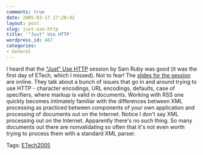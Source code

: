 ```yaml
---
comments: true
date: 2005-03-17 17:20:42
layout: post
slug: just-use-http
title: '"Just" Use HTTP'
wordpress_id: 467
categories:
- General
---
```


I heard that the ["Just" Use HTTP](http://conferences.oreillynet.com/cs/et2005/view/e_sess/5968) session by Sam Ruby was good (it was the first day of ETech, which I missed).  Not to fear! The [slides for the session](http://intertwingly.net/slides/2005/etcon/) are online. They talk about a bunch of issues that go in and around trying to use HTTP - character encodings, URL encodings, defaults, case of specifiers, where markup is valid in documents. Working with RSS one quickly becomes intimately familiar with the differences between XML processing as practiced between components of your own application and processing of documents out on the Internet.  Notice I don't say XML processing out on the Internet. Apparently there's no such thing. So many documents out there are nonvalidating so often that it's not even worth trying to process them with a standard XML parser.

Tags: [ETech2005](http://www.bitsplitter.net/tag.php/etech2005)
